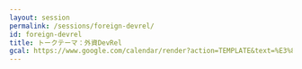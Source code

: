```yaml
---
layout: session
permalink: /sessions/foreign-devrel/
id: foreign-devrel
title: トークテーマ：外資DevRel
gcal: https://www.google.com/calendar/render?action=TEMPLATE&text=%E3%83%88%E3%83%BC%E3%82%AF%E3%83%86%E3%83%BC%E3%83%9E%EF%BC%9A%E5%A4%96%E8%B3%87DevRel%20at%20DevRel/Japan%20CONFERENCE%202021&dates=20211113T164500/20211113T174500&location=https://devrel.dev/japan-2021/view/&trp=true&details=%E3%83%88%E3%83%A9%E3%83%83%E3%82%AFC%20/%2016:45%E3%80%9C17:45%0A%0A%F0%9F%8C%9F%20%E3%82%A4%E3%83%99%E3%83%B3%E3%83%88%E5%8F%82%E5%8A%A0%E7%94%A8URL%0Ahttps://devrel.dev/japan-2021/view/%0A%0A%F0%9F%8C%9F%20%E3%82%BB%E3%83%83%E3%82%B7%E3%83%A7%E3%83%B3%E8%A9%B3%E7%B4%B0%0Ahttps://devrel.dev/japan-2021/sessions/foreign-devrel/%0A%0A%F0%9F%8C%9F%20Ask%20the%20Speakers%0Ahttps://devreljp.ovice.in/%0A%0A%F0%9F%8C%9F%20%E3%83%8F%E3%83%83%E3%82%B7%E3%83%A5%E3%82%BF%E3%82%B0%0A%23DevReljpC%0A%0A%F0%9F%8C%9F%20%E8%B3%AA%E5%95%8F%E6%8A%95%E7%A8%BF%EF%BC%88Sli.do%EF%BC%89%0Ahttps://app.sli.do/event/udiacusj%0A%20%20%0A%F0%9F%8E%A4%20%E3%83%A2%E3%83%87%E3%83%AC%E3%83%BC%E3%82%BF%E3%83%BC%EF%BC%9A%E6%B1%A0%E5%8E%9F%E5%A4%A7%E7%84%B6@Twilio%0A%F0%9F%97%A3%20%E3%83%91%E3%83%8D%E3%83%AA%E3%82%B9%E3%83%88%EF%BC%9A%0A-%20%E8%88%9F%E6%9C%A8%E5%B0%86%E5%BD%A6@CircleCI%E5%90%88%E5%90%8C%E4%BC%9A%E7%A4%BE%0A-%20%E7%A6%8F%EF%A8%91%20%E6%9C%89%E5%BD%A9@Storyblok%0A-%20%E5%B2%A1%E6%9D%91%20%E7%B4%94%E4%B8%80@Shopify%0A&trp=undefined&trp=true&sprop=
---
```

